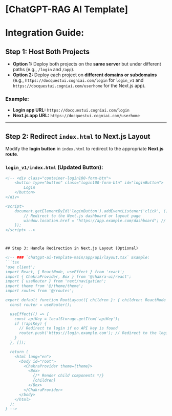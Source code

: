 # [ChatGPT-RAG AI Template]

# Integration Guide:
## Step 1: Host Both Projects  

- **Option 1:** Deploy both projects on the **same server** but under different paths (e.g., `/login` and `/app`).
- **Option 2:** Deploy each project on **different domains or subdomains** 
(e.g., `https://docquestui.cogniai.com/login` for `login_v1` and `https://docquestui.cogniai.com/userhome` for the Next.js app).  

### Example:  
- **Login app URL:** `https://docquestui.cogniai.com/login`  
- **Next.js app URL:** `https://docquestui.cogniai.com/userhome`  

---

## Step 2: Redirect `index.html` to Next.js Layout  
Modify the **login button** in `index.html` to redirect to the appropriate **Next.js route**.

### `login_v1/index.html` (Updated Button):
```html
<!-- <div class="container-login100-form-btn">
    <button type="button" class="login100-form-btn" id="loginButton">
        Login
    </button>
</div>

<script>
    document.getElementById('loginButton').addEventListener('click', () => {
        // Redirect to the Next.js dashboard or layout page
        window.location.href = "https://app.example.com/dashboard"; // Change to your Next.js app URL
    });
</script> -->



## Step 3: Handle Redirection in Next.js Layout (Optional)  

<!-- ### `chatgpt-ai-template-main/app/api/layout.tsx` Example:
```tsx
'use client';
import React, { ReactNode, useEffect } from 'react';
import { ChakraProvider, Box } from '@chakra-ui/react';
import { useRouter } from 'next/navigation';
import theme from '@/theme/theme';
import routes from '@/routes';

export default function RootLayout({ children }: { children: ReactNode }) {
  const router = useRouter();

  useEffect(() => {
    const apiKey = localStorage.getItem('apiKey');
    if (!apiKey) {
      // Redirect to login if no API key is found
      router.push('https://login.example.com'); // Redirect to the login page
    }
  }, []);

  return (
    <html lang="en">
      <body id="root">
        <ChakraProvider theme={theme}>
          <Box>
            {/* Render child components */}
            {children}
          </Box>
        </ChakraProvider>
      </body>
    </html>
  );
} -->
